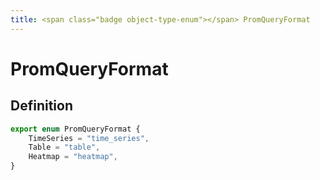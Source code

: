 ```yaml
---
title: <span class="badge object-type-enum"></span> PromQueryFormat
---
```

# <span class="badge object-type-enum"></span> PromQueryFormat

## Definition

```typescript
export enum PromQueryFormat {
	TimeSeries = "time_series",
	Table = "table",
	Heatmap = "heatmap",
}

```

